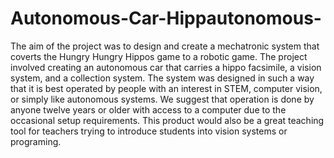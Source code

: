 # Autonomous-Car-Hippautonomous-
The aim of the project was to design and create a mechatronic system that coverts the Hungry 
Hungry Hippos game to a robotic game. The project involved creating an autonomous car that 
carries a hippo facsimile, a vision system, and a collection system. The system was designed in 
such a way that it is best operated by people with an interest in STEM, computer vision, or simply 
like autonomous systems. We suggest that operation is done by anyone twelve years or older 
with access to a computer due to the occasional setup requirements. This product would also be 
a great teaching tool for teachers trying to introduce students into vision systems or programing.
